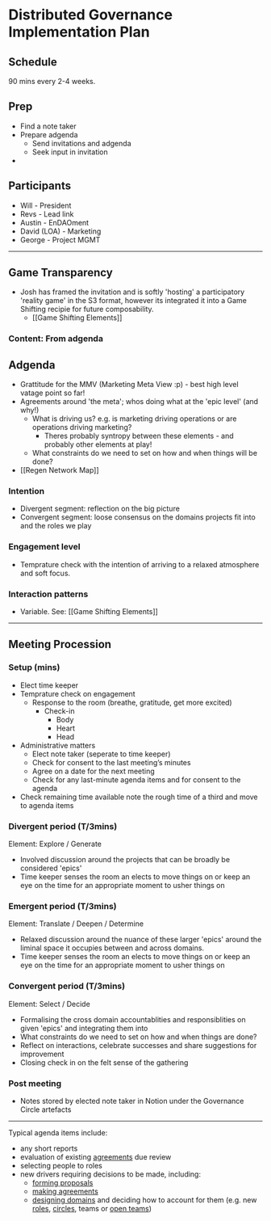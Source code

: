 # Distributed Governance Implementation Plan

## Schedule
90 mins every 2-4 weeks.

## Prep
- Find a note taker
- Prepare adgenda 
	- Send invitations and adgenda 
	- Seek input in invitation
- 

## Participants
- Will - President
- Revs - Lead link
- Austin - EnDAOment
- David (LOA) - Marketing
- George - Project MGMT


---

## Game Transparency
- Josh has framed the invitation and is softly 'hosting' a participatory 'reality game' in the S3 format, however its integrated it into a Game Shifting recipie for future composability. 
	- [[Game Shifting Elements]]

### Content: From adgenda 

## Adgenda 
- Grattitude for the MMV (Marketing Meta View :p) - best high level vatage point so far!
- Agreements around 'the meta'; whos doing what at the 'epic level' (and why!)
	- What is driving us? e.g. is marketing driving operations or are operations driving marketing?
		- Theres probably syntropy between these elements - and probably other elements at play!
	- What constraints do we need to set on how and when things will be done?
- [[Regen Network Map]]

### Intention
- Divergent segment: reflection on the big picture
- Convergent segment: loose consensus on the domains projects fit into and the roles we play

### Engagement level
- Temprature check with the intention of arriving to a relaxed atmosphere and soft focus.

### Interaction patterns
- Variable. See: [[Game Shifting Elements]]


----
## Meeting Procession

### Setup (mins)
- Elect time keeper
- Temprature check on engagement
	- Response to the room (breathe, gratitude, get more excited)
		- Check-in
			- Body
			- Heart
			- Head
- Administrative matters
	- Elect note taker (seperate to time keeper)
    - Check for consent to the last meeting’s minutes
    - Agree on a date for the next meeting
    - Check for any last-minute agenda items and for consent to the agenda
- Check remaining time available note the rough time of a third and move to agenda items

### Divergent period (T/3mins)
Element: Explore / Generate
- Involved discussion around the projects that can be broadly be considered 'epics'
- Time keeper senses the room an elects to move things on or keep an eye on the time for an appropriate moment to usher things on

### Emergent period (T/3mins)
Element: Translate / Deepen / Determine
- Relaxed discussion around the nuance of these larger 'epics' around the liminal space it occupies between and across domains.
- Time keeper senses the room an elects to move things on or keep an eye on the time for an appropriate moment to usher things on

### Convergent period (T/3mins)
Element: Select / Decide
- Formalising the cross domain accountablities and responsiblities on given 'epics' and integrating them into
- What constraints do we need to set on how and when things are done?
- Reflect on interactions, celebrate successes and share suggestions for improvement
- Closing check in on the felt sense of the gathering

### Post meeting 
- Notes stored by elected note taker in Notion under the Governance Circle artefacts


---

Typical agenda items include:

-   any short reports
-   evaluation of existing [agreements](https://patterns.sociocracy30.org/governance-meeting.html# "Agreement: An agreed upon guideline, process, protocol or policy designed to guide the flow of value.") due review
-   selecting people to roles
-   new drivers requiring decisions to be made, including:
    -   [forming proposals](https://patterns.sociocracy30.org/co-create-proposals.html)
    -   [making agreements](https://patterns.sociocracy30.org/consent-decision-making.html)
    -   [designing domains](https://patterns.sociocracy30.org/clarify-and-develop-domains.html) and deciding how to account for them (e.g. new [roles](https://patterns.sociocracy30.org/role.html), [circles](https://patterns.sociocracy30.org/circle.html), teams or [open teams](https://patterns.sociocracy30.org/open-team.html))